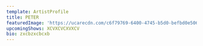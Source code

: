 ```yaml
---
template: ArtistProfile
title: PETER
featuredImage: 'https://ucarecdn.com/c6f79769-6400-4745-b5d0-befbd0e5068b/'
upcomingShows: XCVXCVCXVXCV
bio: zxcbzxcbcxb
---
```


